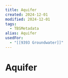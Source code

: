 ```yaml
---
title: Aquifer
created: 2024-12-01
modified: 2024-12-01
tags:
  - TBSMetadata
alias: Aquifer
usedFor:
  - "[[9393 Groundwater]]"
---
```

# Aquifer
